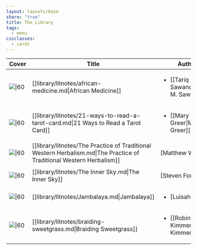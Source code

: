 ```yaml
---
layout: layouts/base
share: "true"
title: The Library
tags:
  - menu
cssclasses:
  - cards
---
```



| Cover                                                                                                                    | Title                                                                                                                | Author                                                    | Rating | Status                   |
| ------------------------------------------------------------------------------------------------------------------------ | -------------------------------------------------------------------------------------------------------------------- | --------------------------------------------------------- | ------ | ------------------------ |
| ![\|60](http://books.google.com/books/content?id=E_B3swEACAAJ&printsec=frontcover&img=1&zoom=1&source=gbs_api)           | [[library/litnotes/african-medicine.md\|African Medicine]]                                                           | <ul><li>[[Tariq M. Sawandi\|Tariq M. Sawandi]]</li></ul> | ★★★★★  | read                     |
| ![\|60](http://books.google.com/books/content?id=1JO9vac0iGgC&printsec=frontcover&img=1&zoom=1&edge=curl&source=gbs_api) | [[library/litnotes/21-ways-to-read-a-tarot-card.md\|21 Ways to Read a Tarot Card]]                                   | <ul><li>[[Mary K. Greer\|Mary K. Greer]]</li></ul>       | \-     | 🕮 currently reading     |
| ![\|60](http://books.google.com/books/content?id=3NsWsxdIOMwC&printsec=frontcover&img=1&zoom=1&edge=curl&source=gbs_api) | [[library/litnotes/The Practice of Traditional Western Herbalism.md\|The Practice of Traditional Western Herbalism]] | [Matthew Wood]                                            | ★★★★★  | <ul><li>unread</li></ul> |
| ![\|60](http://books.google.com/books/content?id=GWG4GgAACAAJ&printsec=frontcover&img=1&zoom=1&source=gbs_api)           | [[library/litnotes/The Inner Sky.md\|The Inner Sky]]                                                                 | [Steven Forrest]                                          | ★★★★★  | <ul><li>unread</li></ul> |
| ![\|60](http://books.google.com/books/content?id=7bIGEAAAQBAJ&printsec=frontcover&img=1&zoom=1&edge=curl&source=gbs_api) | [[library/litnotes/Jambalaya.md\|Jambalaya]]                                                                         | <ul><li>[Luisah Teish]</li></ul>                          | ★★★★★  | <ul><li>unread</li></ul> |
| ![\|60](http://books.google.com/books/content?id=vmM9BAAAQBAJ&printsec=frontcover&img=1&zoom=1&edge=curl&source=gbs_api) | [[library/litnotes/braiding-sweetgrass.md\|Braiding Sweetgrass]]                                                     | <ul><li>[[Robin Kimmerer\|Robin Kimmerer]]</li></ul>     | ★★★★★  | <ul><li>read</li></ul>   |



